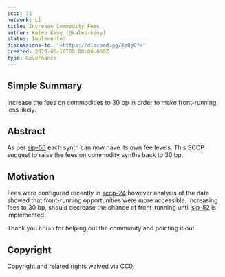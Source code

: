 ```yaml
---
sccp: 31
network: L1
title: Increase Commodity Fees
author: Kaleb Keny (@kaleb-keny)
status: Implemented
discussions-to: '<https://discord.gg/XzQjCf>'
created: 2020-06-26T00:00:00.000Z
type: Governance
---
```


## Simple Summary

Increase the fees on commodities to 30 bp in order to make front-running less likely.

## Abstract

<!--A short (~200 word) description of the variable change proposed.-->

As per [sip-56](https://github.com/Synthetixio/SIPs/blob/master/SIPS/sip-56.md) each synth can now have its own fee levels. This SCCP suggest to raise the fees on commodity synths back to 30 bp.

## Motivation

Fees were configured recently in [sccp-24](https://sips.synthetix.io/sccp/sccp-24) however analysis of the data showed that front-running opportunities were more accessible. Increasing fees to 30 bp, should decrease the chance of front-running until [sip-52](https://sips.synthetix.io/sips/sip-52) is implemented.

Thank you `brian` for helping out the community and pointing it out.

## Copyright

Copyright and related rights waived via [CC0](https://creativecommons.org/publicdomain/zero/1.0/).
